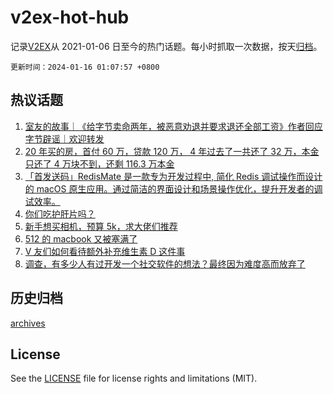 # v2ex-hot-hub

 记录[V2EX](https://www.v2ex.com/)从 2021-01-06 日至今的热门话题。每小时抓取一次数据，按天[归档](archives)。

`更新时间：2024-01-16 01:07:57 +0800`

## 热议话题

1. [室友的故事｜《给字节卖命两年，被恶意劝退并要求退还全部工资》作者回应字节辟谣｜欢迎转发](https://www.v2ex.com/t/1008705)
1. [20 年买的房，首付 60 万，贷款 120 万， 4 年过去了一共还了 32 万，本金只还了 4 万块不到，还剩 116.3 万本金](https://www.v2ex.com/t/1008763)
1. [「首发送码」RedisMate 是一款专为开发过程中, 简化 Redis 调试操作而设计的 macOS 原生应用。通过简洁的界面设计和场景操作优化，提升开发者的调试效率。](https://www.v2ex.com/t/1008682)
1. [你们吃护肝片吗？](https://www.v2ex.com/t/1008643)
1. [新手想买相机，预算 5k，求大佬们推荐](https://www.v2ex.com/t/1008653)
1. [512 的 macbook 又被塞满了](https://www.v2ex.com/t/1008638)
1. [V 友们如何看待额外补充维生素 D 这件事](https://www.v2ex.com/t/1008736)
1. [调查，有多少人有过开发一个社交软件的想法？最终因为难度高而放弃了](https://www.v2ex.com/t/1008744)

## 历史归档

[archives](archives)

## License

See the [LICENSE](LICENSE) file for license rights and limitations (MIT).
